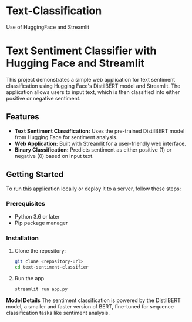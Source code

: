 # Text-Classification
Use of HuggingFace and Streamlit

# Text Sentiment Classifier with Hugging Face and Streamlit

This project demonstrates a simple web application for text sentiment classification using Hugging Face's DistilBERT model and Streamlit. The application allows users to input text, which is then classified into either positive or negative sentiment.

## Features

- **Text Sentiment Classification:** Uses the pre-trained DistilBERT model from Hugging Face for sentiment analysis.
- **Web Application:** Built with Streamlit for a user-friendly web interface.
- **Binary Classification:** Predicts sentiment as either positive (1) or negative (0) based on input text.

## Getting Started

To run this application locally or deploy it to a server, follow these steps:

### Prerequisites

- Python 3.6 or later
- Pip package manager

### Installation

1. Clone the repository:

   ```bash
   git clone <repository-url>
   cd text-sentiment-classifier

2. Run the app
   ```bash
   streamlit run app.py
   
**Model Details**
The sentiment classification is powered by the DistilBERT model, a smaller and faster version of BERT, fine-tuned for sequence classification tasks like sentiment analysis.
